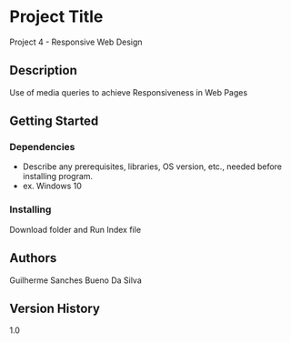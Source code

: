 # Project Title

Project 4 - Responsive Web Design

## Description

Use of media queries to achieve Responsiveness in Web Pages

## Getting Started

### Dependencies

* Describe any prerequisites, libraries, OS version, etc., needed before installing program.
* ex. Windows 10

### Installing

Download folder and Run Index file



## Authors

Guilherme Sanches Bueno Da Silva

## Version History

1.0
